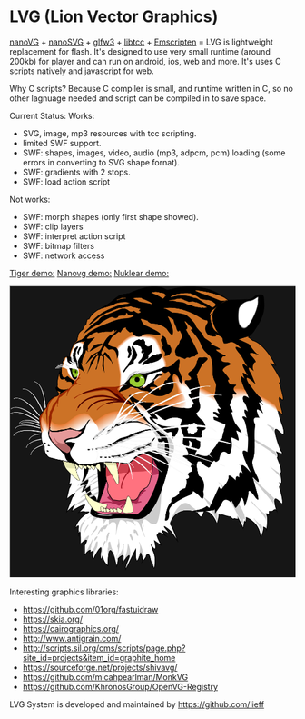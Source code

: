 LVG (Lion Vector Graphics)
==========

[nanoVG](https://github.com/memononen/nanovg) + [nanoSVG](https://github.com/memononen/nanosvg) + [glfw3](http://www.glfw.org/) + [libtcc](http://repo.or.cz/tinycc.git) + [Emscripten](https://github.com/kripken/emscripten) =
LVG is lightweight replacement for flash.
It's designed to use very small runtime (around 200kb) for player and can run on android, ios, web and more.
It's uses C scripts natively and javascript for web.

Why C scripts? Because C compiler is small, and runtime written in C, so no other lagnuage needed and script can be compiled in to save space.

Current Status:
Works:

 * SVG, image, mp3 resources with tcc scripting.
 * limited SWF support.
 * SWF: shapes, images, video, audio (mp3, adpcm, pcm) loading (some errors in converting to SVG shape fornat).
 * SWF: gradients with 2 stops.
 * SWF: load action script

Not works:

 * SWF: morph shapes (only first shape showed).
 * SWF: clip layers
 * SWF: interpret action script
 * SWF: bitmap filters
 * SWF: network access

[Tiger demo:](https://lieff.github.io/lvg_player.html?file=test.lvg)
[Nanovg demo:](https://lieff.github.io/lvg_player.html?file=test_nanovg.lvg)
[Nuklear demo:](https://lieff.github.io/lvg_player.html?file=test_nuklear_gles2.lvg)

![Screenshot](svg_tiger.png?raw=true "demo")

Interesting graphics libraries:

 * https://github.com/01org/fastuidraw
 * https://skia.org/
 * https://cairographics.org/
 * http://www.antigrain.com/
 * http://scripts.sil.org/cms/scripts/page.php?site_id=projects&item_id=graphite_home
 * https://sourceforge.net/projects/shivavg/
 * https://github.com/micahpearlman/MonkVG
 * https://github.com/KhronosGroup/OpenVG-Registry

LVG System is developed and maintained by https://github.com/lieff
